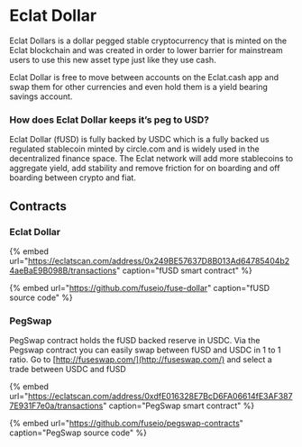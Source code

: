 # Eclat Dollar

Eclat Dollars is a dollar pegged stable cryptocurrency that is minted on the Eclat blockchain and was created in order to lower barrier for mainstream users to use this new asset type just like they use cash.

Eclat Dollar is free to move between accounts on the Eclat.cash app and swap them for other currencies and even hold them is a yield bearing savings account.

### How does Eclat Dollar keeps it’s peg to USD?

Eclat Dollar \(fUSD\) is fully backed by USDC which is a fully backed us regulated stablecoin minted by circle.com and is widely used in the decentralized finance space. The Eclat network will add more stablecoins to aggregate yield, add stability and remove friction for on boarding and off boarding between crypto and fiat. 

## Contracts

### Eclat Dollar

{% embed url="https://eclatscan.com/address/0x249BE57637D8B013Ad64785404b24aeBaE9B098B/transactions" caption="fUSD smart contract" %}

{% embed url="https://github.com/fuseio/fuse-dollar" caption="fUSD source code" %}

### PegSwap

PegSwap contract holds the fUSD backed reserve in USDC. Via the Pegswap contract you can easily swap between fUSD and USDC in 1 to 1 ratio. Go to [http://fuseswap.com/](http://fuseswap.com/) and select a trade between USDC and fUSD

{% embed url="https://eclatscan.com/address/0xdfE016328E7BcD6FA06614fE3AF3877E931F7e0a/transactions" caption="PegSwap smart contract" %}

{% embed url="https://github.com/fuseio/pegswap-contracts" caption="PegSwap source code" %}







